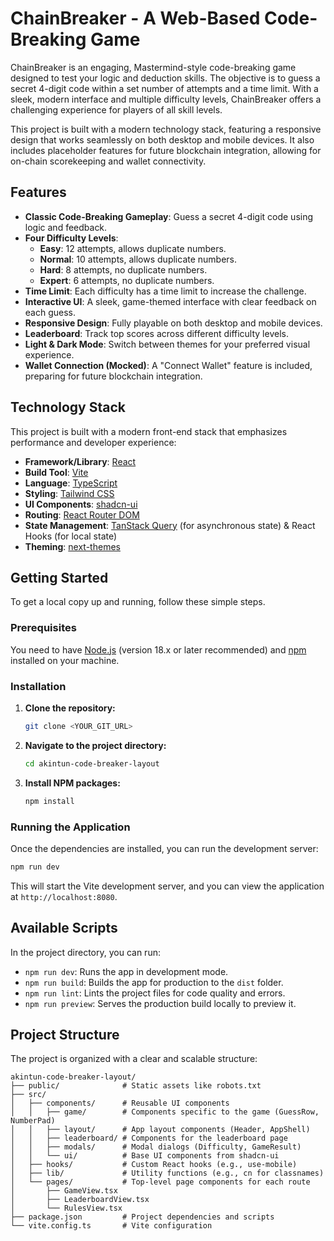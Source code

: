 
# ChainBreaker - A Web-Based Code-Breaking Game

ChainBreaker is an engaging, Mastermind-style code-breaking game designed to test your logic and deduction skills. The objective is to guess a secret 4-digit code within a set number of attempts and a time limit. With a sleek, modern interface and multiple difficulty levels, ChainBreaker offers a challenging experience for players of all skill levels.

This project is built with a modern technology stack, featuring a responsive design that works seamlessly on both desktop and mobile devices. It also includes placeholder features for future blockchain integration, allowing for on-chain scorekeeping and wallet connectivity.

## Features

*   **Classic Code-Breaking Gameplay**: Guess a secret 4-digit code using logic and feedback.
*   **Four Difficulty Levels**:
    *   **Easy**: 12 attempts, allows duplicate numbers.
    *   **Normal**: 10 attempts, allows duplicate numbers.
    *   **Hard**: 8 attempts, no duplicate numbers.
    *   **Expert**: 6 attempts, no duplicate numbers.
*   **Time Limit**: Each difficulty has a time limit to increase the challenge.
*   **Interactive UI**: A sleek, game-themed interface with clear feedback on each guess.
*   **Responsive Design**: Fully playable on both desktop and mobile devices.
*   **Leaderboard**: Track top scores across different difficulty levels.
*   **Light & Dark Mode**: Switch between themes for your preferred visual experience.
*   **Wallet Connection (Mocked)**: A "Connect Wallet" feature is included, preparing for future blockchain integration.

## Technology Stack

This project is built with a modern front-end stack that emphasizes performance and developer experience:

*   **Framework/Library**: [React](https://reactjs.org/)
*   **Build Tool**: [Vite](https://vitejs.dev/)
*   **Language**: [TypeScript](https://www.typescriptlang.org/)
*   **Styling**: [Tailwind CSS](https://tailwindcss.com/)
*   **UI Components**: [shadcn-ui](https://ui.shadcn.com/)
*   **Routing**: [React Router DOM](https://reactrouter.com/)
*   **State Management**: [TanStack Query](https://tanstack.com/query/latest) (for asynchronous state) & React Hooks (for local state)
*   **Theming**: [next-themes](https://github.com/pacocoursey/next-themes)

## Getting Started

To get a local copy up and running, follow these simple steps.

### Prerequisites

You need to have [Node.js](https://nodejs.org/) (version 18.x or later recommended) and [npm](https://www.npmjs.com/) installed on your machine.

### Installation

1.  **Clone the repository:**
    ```sh
    git clone <YOUR_GIT_URL>
    ```
2.  **Navigate to the project directory:**
    ```sh
    cd akintun-code-breaker-layout
    ```
3.  **Install NPM packages:**
    ```sh
    npm install
    ```

### Running the Application

Once the dependencies are installed, you can run the development server:

```sh
npm run dev
```

This will start the Vite development server, and you can view the application at `http://localhost:8080`.

## Available Scripts

In the project directory, you can run:

*   `npm run dev`: Runs the app in development mode.
*   `npm run build`: Builds the app for production to the `dist` folder.
*   `npm run lint`: Lints the project files for code quality and errors.
*   `npm run preview`: Serves the production build locally to preview it.

## Project Structure

The project is organized with a clear and scalable structure:

```
akintun-code-breaker-layout/
├── public/              # Static assets like robots.txt
├── src/
│   ├── components/      # Reusable UI components
│   │   ├── game/        # Components specific to the game (GuessRow, NumberPad)
│   │   ├── layout/      # App layout components (Header, AppShell)
│   │   ├── leaderboard/ # Components for the leaderboard page
│   │   ├── modals/      # Modal dialogs (Difficulty, GameResult)
│   │   └── ui/          # Base UI components from shadcn-ui
│   ├── hooks/           # Custom React hooks (e.g., use-mobile)
│   ├── lib/             # Utility functions (e.g., cn for classnames)
│   └── pages/           # Top-level page components for each route
│       ├── GameView.tsx
│       ├── LeaderboardView.tsx
│       └── RulesView.tsx
├── package.json         # Project dependencies and scripts
└── vite.config.ts       # Vite configuration
```
